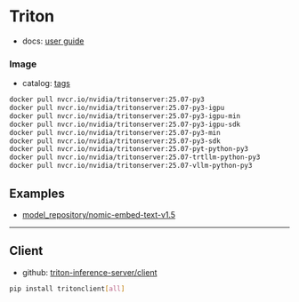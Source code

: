 # Triton

- docs: [user guide](https://docs.nvidia.com/deeplearning/triton-inference-server/user-guide/docs/contents.html)

### Image

- catalog: [tags](https://catalog.ngc.nvidia.com/orgs/nvidia/containers/tritonserver/tags)

```bash
docker pull nvcr.io/nvidia/tritonserver:25.07-py3
docker pull nvcr.io/nvidia/tritonserver:25.07-py3-igpu
docker pull nvcr.io/nvidia/tritonserver:25.07-py3-igpu-min
docker pull nvcr.io/nvidia/tritonserver:25.07-py3-igpu-sdk
docker pull nvcr.io/nvidia/tritonserver:25.07-py3-min
docker pull nvcr.io/nvidia/tritonserver:25.07-py3-sdk
docker pull nvcr.io/nvidia/tritonserver:25.07-pyt-python-py3
docker pull nvcr.io/nvidia/tritonserver:25.07-trtllm-python-py3
docker pull nvcr.io/nvidia/tritonserver:25.07-vllm-python-py3
```

## Examples

- [model_repository/nomic-embed-text-v1.5](../model_repository/nomic-embed-text-v1.5/README.md)

---

## Client

- github: [triton-inference-server/client](https://github.com/triton-inference-server/client)

```bash
pip install tritonclient[all]
```

